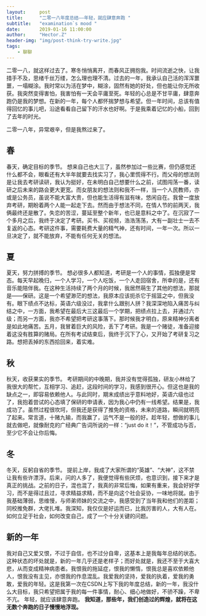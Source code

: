 ```yaml
---
layout:     post
title:      "二零一八年度总结——年轻，就应肆意奔跑 "
subtitle:   "examination`s mood "
date:       2019-01-16 11:00:00
author:     "Hector.Z"
header-img: "img/post-think-try-write.jpg"
tags:
    - 聊聊
---
```


二零一八，就这样过去了。寒冬悄悄离开，而春风正拥抱我。时间流逝之快，让我措手不及，思绪千丝万缕，怎么理也理不清。过去的一年，我承认自己活的浑浑噩噩，一塌糊涂。我时常以为活在梦中，糊涂，固然有她的好处，但也能让你无所收获。我突然变得害怕，我害怕有一天会平庸至死。年轻的心总是不甘平庸，肆意奔跑仍是我的梦想。在新的一年，每个人都怀揣梦想与希望。但一年时间，总该有值得回忆的事儿吧，沿途看看自己留下的汗水也好啊。于是我乘着记忆的小船，回到了去年的时光。

二零一八年，异常艰辛，但是我熬过来了。

## 春
春天，确定目标的季节。
想来自己也大三了，虽然参加过一些比赛，但仍感觉还什么都不会，眼看还有大半年就要去找实习了，我心里慌得不行。而父母的想法则是让我去考研读研，我认为挺好，在未明白自己想要什么之前，试图闯荡一番，读研之后未来的路会更大更宽。而女朋友的想法则和我不一样，当一个人民教师，亦或是公务员，虽说不能大富大贵，但也能生活得有滋有味，悠闲自在。我曾一度放弃考研，期盼着两个人能一起走下去。然而由于想法不同，在情人节的前两天，我俩最终还是散了。失恋的苦涩，蔓延至整个新年，也已是意料之中了。在沉寂了一个多月之后，我终于决定了考研。买书、买视频，浩浩荡荡，大有一副壮士一去不复返的心态。考研这件事，需要耗费大量的精气神，还有时间，一年一次。所以一旦决定了，就不能放弃，不能有任何无关的想法。

## 夏
夏天，努力拼搏的季节。
想必很多人都知道，考研是一个人的事情，孤独便是常态。每天早起晚归，一个人学习，一个人吃饭，一个人走回宿舍，所幸的是，还有音乐能陪伴我。在这种生活持续了两个月的时候，我居然萌生了其他的想法，那就是——保研。这是一个希望渺茫的想法，我原本应该扼杀它于摇篮之中，但我没有。眼下绩点不达标，英语六级没过，我拿什么跟别人拼？我深深地陷入痛苦与纠结之中，一方面，我希望在最后大三这最后一个学期，把绩点拉上去，并通过六级；而另一方面，我亦不希望把考研这事落下。那时候我才明白，原来精神分离者是如此地痛苦。五月，我冒着巨大的风险，丢下了考研。我是一个赌徒，准备迎接着这没有胜算的赌局。在所有考试结束后，我终于沉下了心，又开始了考研复习之路。想把丢掉的东西拾回来，着实难。

## 秋 
秋天，收获果实的季节。
考研期间的中晚期，我并没有觉得孤独，研友小林给了我很大的帮忙，互相学习、追赶，这段时间的学习，我感到很开心。但这也是我的缺点之一，即容易依赖他人。与此同时，期末成绩出乎意料地好，英语六级也过了，我抱着尝试的心态填了保研的申请表，因为我心中仍有一线希望。结果是，我成功了。虽然过程很坎坷，但我还是获得了推免的资格，未来的道路，瞬间就明亮了起来。常言道，十赌九输，而我赢了，运气不是一般的好。趁年轻，想做的事儿就去做吧，就像耐克的广经典广告词所说的一样：“just do it！”，不管成功与否，至少它不会让你后悔。

## 冬
冬天，反躬自省的季节。
提前上岸，我成了大家所谓的“英雄”、“大神”，这不禁让我有些许漂浮。后来，问的人多了，我便觉得有些厌烦，也意识到，接下来才是真正的挑战。之前的日子，混也混了，我真的非常后悔，如果有重来，我会好好学习，而不是得过且过，寻求精益求精，而不是向这个社会妥协，一味地将就。由于我基础薄弱，思维慢，与师弟师妹的交流之中，我感受到了当年我和他们的差距；同校推免群，大佬扎堆。我深知，我仅仅是好运而已，比我厉害的人，大有人在。如何立足于社会，如何改变自己，成了一个十分关键的问题。

## 新的一年

我对自己又爱又恨，不过于自信，也不过分自卑，这基本上是我每年总结的状态。这种状态的坏处就是，新的一年几乎还是老样子；而好处就是，我还不至于大喜大悲，从而变成精神病患者。我恨我的拖延症，恨我的懒惰，恨我总是喜欢依赖他人，恨我没有主见，亦恨我的作息混乱。我爱我的坚持，爱我的执着，爱我的勇敢，爱我的年轻。这是我第一次在CSDN上写下我的年度总结，新的一年，我没什么大目标，我只希望把属于我的每一件事情，耐心、细心地做好，不骄不躁，不卑不亢。
年轻，就应该肆意奔跑。
**我知道，那些年，我们创造过的辉煌，就将在这无数个奔跑的日子慢慢地浮现。** 

